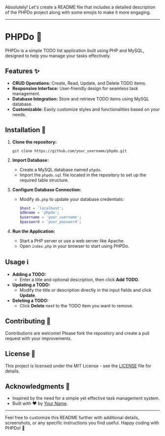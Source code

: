 Absolutely! Let's create a README file that includes a detailed description of the PHPDo project along with some emojis to make it more engaging.

---

# PHPDo 📝

PHPDo is a simple TODO list application built using PHP and MySQL, designed to help you manage your tasks effectively.

## Features ✨

- **CRUD Operations:** Create, Read, Update, and Delete TODO items.
- **Responsive Interface:** User-friendly design for seamless task management.
- **Database Integration:** Store and retrieve TODO items using MySQL database.
- **Customizable:** Easily customize styles and functionalities based on your needs.

## Installation 🚀

1. **Clone the repository:**
   ```
   git clone https://github.com/your_username/phpdo.git
   ```
2. **Import Database:**

   - Create a MySQL database named `phpdo`.
   - Import the `phpdo.sql` file located in the repository to set up the required table structure.

3. **Configure Database Connection:**
   - Modify `db.php` to update your database credentials:
     ```php
     $host = 'localhost';
     $dbname = 'phpdo';
     $username = 'your_username';
     $password = 'your_password';
     ```
4. **Run the Application:**
   - Start a PHP server or use a web server like Apache.
   - Open `index.php` in your browser to start using PHPDo.

## Usage ℹ️

- **Adding a TODO:**
  - Enter a title and optional description, then click **Add TODO**.
- **Updating a TODO:**
  - Modify the title or description directly in the input fields and click **Update**.
- **Deleting a TODO:**
  - Click **Delete** next to the TODO item you want to remove.

## Contributing 🤝

Contributions are welcome! Please fork the repository and create a pull request with your improvements.

## License 📄

This project is licensed under the MIT License - see the [LICENSE](LICENSE) file for details.

## Acknowledgments 🙏

- Inspired by the need for a simple yet effective task management system.
- Built with ❤️ by [Your Name](https://github.com/you).

---

Feel free to customize this README further with additional details, screenshots, or any specific instructions you find useful. Happy coding with PHPDo! 🚀
